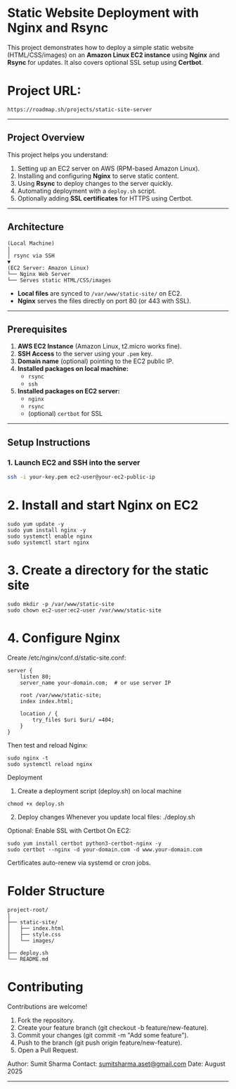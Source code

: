 # Static Website Deployment with Nginx and Rsync

This project demonstrates how to deploy a simple static website (HTML/CSS/images) on an **Amazon Linux EC2 instance** using **Nginx** and **Rsync** for updates. It also covers optional SSL setup using **Certbot**.

# Project URL:
```
https://roadmap.sh/projects/static-site-server

```
---

## Project Overview
This project helps you understand:
1. Setting up an EC2 server on AWS (RPM-based Amazon Linux).  
2. Installing and configuring **Nginx** to serve static content.  
3. Using **Rsync** to deploy changes to the server quickly.  
4. Automating deployment with a `deploy.sh` script.  
5. Optionally adding **SSL certificates** for HTTPS using Certbot.

---

## Architecture
```
(Local Machine)
│
│ rsync via SSH
▼
(EC2 Server: Amazon Linux)
└── Nginx Web Server
└── Serves static HTML/CSS/images
```

- **Local files** are synced to `/var/www/static-site/` on EC2.  
- **Nginx** serves the files directly on port 80 (or 443 with SSL).  

---

## Prerequisites

1. **AWS EC2 Instance** (Amazon Linux, t2.micro works fine).  
2. **SSH Access** to the server using your `.pem` key.  
3. **Domain name** (optional) pointing to the EC2 public IP.  
4. **Installed packages on local machine:**  
   - `rsync`  
   - `ssh`  
5. **Installed packages on EC2 server:**  
   - `nginx`  
   - `rsync`  
   - (optional) `certbot` for SSL  

---

## Setup Instructions

### 1. Launch EC2 and SSH into the server
```bash
ssh -i your-key.pem ec2-user@your-ec2-public-ip
```
# 2. Install and start Nginx on EC2
```
sudo yum update -y
sudo yum install nginx -y
sudo systemctl enable nginx
sudo systemctl start nginx
```
# 3. Create a directory for the static site
```
sudo mkdir -p /var/www/static-site
sudo chown ec2-user:ec2-user /var/www/static-site
```
# 4. Configure Nginx
Create /etc/nginx/conf.d/static-site.conf:
```
server {
    listen 80;
    server_name your-domain.com;  # or use server IP

    root /var/www/static-site;
    index index.html;

    location / {
        try_files $uri $uri/ =404;
    }
}
```
Then test and reload Nginx:
```
sudo nginx -t
sudo systemctl reload nginx
```
Deployment
1. Create a deployment script (deploy.sh) on local machine
```
chmod +x deploy.sh
```
2. Deploy changes
Whenever you update local files:
./deploy.sh

Optional: Enable SSL with Certbot
On EC2:
```
sudo yum install certbot python3-certbot-nginx -y
sudo certbot --nginx -d your-domain.com -d www.your-domain.com
```
Certificates auto-renew via systemd or cron jobs.

# Folder Structure
```
project-root/
│
├── static-site/
│   ├── index.html
│   ├── style.css
│   └── images/
│
├── deploy.sh
└── README.md
```
# Contributing
Contributions are welcome!
1. Fork the repository.
2. Create your feature branch (git checkout -b feature/new-feature).
3. Commit your changes (git commit -m "Add some feature").
4. Push to the branch (git push origin feature/new-feature).
5. Open a Pull Request.


Author: Sumit Sharma
Contact: sumitsharma.aset@gmail.com
Date: August 2025

---

